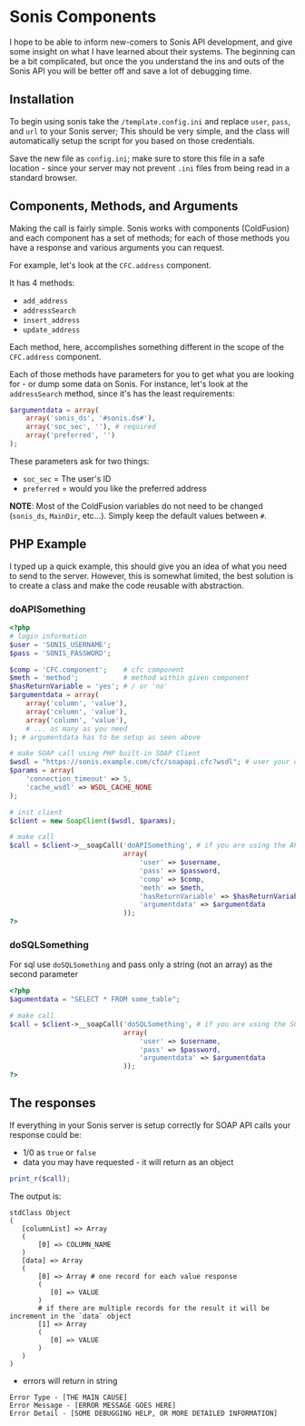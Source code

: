 # Sonis Components
I hope to be able to inform new-comers to Sonis API development, and give some insight on what I have learned about their systems. The beginning can be a bit complicated, but once the you understand the ins and outs of the Sonis API you will be better off and save a lot of debugging time.

## Installation
To begin using sonis take the `/template.config.ini` and replace `user`, `pass`, and `url` to your Sonis server; This should be very simple, and the class will automatically setup the script for you based on those credentials.

Save the new file as `config.ini`; make sure to store this file in a safe location - since your server may not prevent `.ini` files from being read in a standard browser.

## Components, Methods, and Arguments
Making the call is fairly simple. Sonis works with components (ColdFusion) and each component has a set of methods; for each of those methods you have a response and various arguments you can request.

For example, let's look at the `CFC.address` component.

It has 4 methods:

- `add_address`
- `addressSearch`
- `insert_address`
- `update_address`

Each method, here, accomplishes something different in the scope of the `CFC.address` component.

Each of those methods have parameters for you to get what you are looking for - or dump some data on Sonis. For instance, let's look at the `addressSearch` method, since it's has the least requirements:

```php
$argumentdata = array(
    array('sonis_ds', '#sonis.ds#'),
    array('soc_sec', ''), # required
    array('preferred', '')
);
```

These parameters ask for two things:

- `soc_sec`     = The user's ID
- `preferred`   = would you like the preferred address

**NOTE**: Most of the ColdFusion variables do not need to be changed (`sonis_ds`, `MainDir`, etc...). Simply keep the default values between `#`.

## PHP Example
I typed up a quick example, this should give you an idea of what you need to send to the server. However, this is somewhat limited, the best solution is to create a class and make the code reusable with abstraction.

### doAPISomething
```php
<?php
# login information
$user = 'SONIS_USERNAME';
$pass = 'SONIS_PASSWORD';

$comp = 'CFC.component';    # cfc component
$meth = 'method';           # method within given component
$hasReturnVariable = 'yes'; # / or 'no'
$argumentdata = array(
    array('column', 'value'),
    array('column', 'value'),
    array('column', 'value'),
    # ... as many as you need
); # argumentdata has to be setup as seen above

# make SOAP call using PHP built-in SOAP Client
$wsdl = "https://sonis.example.com/cfc/soapapi.cfc?wsdl"; # user your domain
$params = array(
    'connection_timeout' => 5,
    'cache_wsdl' => WSDL_CACHE_NONE
);

# init client
$client = new SoapClient($wsdl, $params);

# make call
$call = $client->__soapCall('doAPISomething', # if you are using the API
                            array(
                                'user' => $username,
                                'pass' => $password,
                                'comp' => $comp,
                                'meth' => $meth,
                                'hasReturnVariable' => $hasReturnVariable,
                                'argumentdata' => $argumentdata
                            ));
?>
```

### doSQLSomething
For sql use `doSQLSomething` and pass only a string (not an array) as the second parameter

```php
<?php
$agumentdata = "SELECT * FROM some_table";

# make call
$call = $client->__soapCall('doSQLSomething', # if you are using the SQL
                            array(
                                'user' => $username,
                                'pass' => $password,
                                'argumentdata' => $argumentdata
                            ));
?>
```

## The responses
If everything in your Sonis server is setup correctly for SOAP API calls your response could be:
   - 1/0 as `true` or `false`
   - data you may have requested - it will return as an object
   
```php
print_r($call);
```
The output is:
```
stdClass Object
(
   [columnList] => Array
   (
       [0] => COLUMN_NAME
   )
   [data] => Array
   (
       [0] => Array # one record for each value response
       (
          [0] => VALUE                   
       )
       # if there are multiple records for the result it will be increment in the `data` object
       [1] => Array
       (
          [0] => VALUE                   
       )
   )
)
```
   
   - errors will return in string
```
Error Type - [THE MAIN CAUSE]
Error Message - [ERROR MESSAGE GOES HERE]
Error Detail - [SOME DEBUGGING HELP, OR MORE DETAILED INFORMATION]
```
